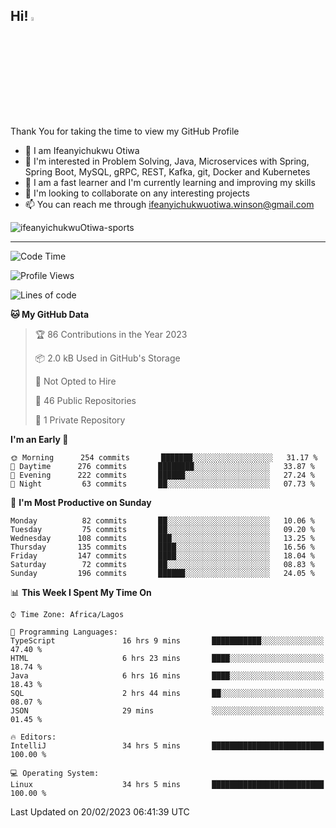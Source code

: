 <!-- BLOG-POST-LIST:START --><!-- BLOG-POST-LIST:END -->

## Hi! <img src="https://media.giphy.com/media/hvRJCLFzcasrR4ia7z/giphy.gif" width="4%"> 

Thank You for taking the time to view my GitHub Profile

- 👋 I am Ifeanyichukwu Otiwa
- 👀 I'm interested in Problem Solving, Java, Microservices with Spring, Spring Boot, MySQL, gRPC, REST, Kafka, git, Docker and Kubernetes
- 🌱 I am a fast learner and I'm currently learning and improving my skills
- 💞️ I'm looking to collaborate on any interesting projects
- 📫 You can reach me through ifeanyichukwuotiwa.winson@gmail.com

<p align="left" marginTop="10px"> <img src="https://komarev.com/ghpvc/?username=ifeanyichukwuOtiwa-sports&label=Profile%20views&color=0e75b6&style=for-the-badge" alt="ifeanyichukwuOtiwa-sports" /> </p>

***

<!--START_SECTION:waka-->
![Code Time](http://img.shields.io/badge/Code%20Time-1%2C080%20hrs%2041%20mins-blue)

![Profile Views](http://img.shields.io/badge/Profile%20Views-0-blue)

![Lines of code](https://img.shields.io/badge/From%20Hello%20World%20I%27ve%20Written-58%20Thousand%20lines%20of%20code-blue)

**🐱 My GitHub Data** 

> 🏆 86 Contributions in the Year 2023
 > 
> 📦 2.0 kB Used in GitHub's Storage 
 > 
> 🚫 Not Opted to Hire
 > 
> 📜 46 Public Repositories 
 > 
> 🔑 1 Private Repository 
 > 
**I'm an Early 🐤** 

```text
🌞 Morning      254 commits       ███████░░░░░░░░░░░░░░░░░░   31.17 % 
🌆 Daytime      276 commits       ████████░░░░░░░░░░░░░░░░░   33.87 % 
🌃 Evening      222 commits       ██████░░░░░░░░░░░░░░░░░░░   27.24 % 
🌙 Night         63 commits       ██░░░░░░░░░░░░░░░░░░░░░░░   07.73 % 

```
📅 **I'm Most Productive on Sunday** 

```text
Monday          82 commits       ██░░░░░░░░░░░░░░░░░░░░░░░   10.06 % 
Tuesday         75 commits       ██░░░░░░░░░░░░░░░░░░░░░░░   09.20 % 
Wednesday      108 commits       ███░░░░░░░░░░░░░░░░░░░░░░   13.25 % 
Thursday       135 commits       ████░░░░░░░░░░░░░░░░░░░░░   16.56 % 
Friday         147 commits       ████░░░░░░░░░░░░░░░░░░░░░   18.04 % 
Saturday        72 commits       ██░░░░░░░░░░░░░░░░░░░░░░░   08.83 % 
Sunday         196 commits       ██████░░░░░░░░░░░░░░░░░░░   24.05 % 

```


📊 **This Week I Spent My Time On** 

```text
⌚︎ Time Zone: Africa/Lagos

💬 Programming Languages: 
TypeScript               16 hrs 9 mins       ███████████░░░░░░░░░░░░░░   47.40 % 
HTML                     6 hrs 23 mins       ████░░░░░░░░░░░░░░░░░░░░░   18.74 % 
Java                     6 hrs 16 mins       ████░░░░░░░░░░░░░░░░░░░░░   18.43 % 
SQL                      2 hrs 44 mins       ██░░░░░░░░░░░░░░░░░░░░░░░   08.07 % 
JSON                     29 mins             ░░░░░░░░░░░░░░░░░░░░░░░░░   01.45 % 

🔥 Editors: 
IntelliJ                 34 hrs 5 mins       █████████████████████████   100.00 % 

💻 Operating System: 
Linux                    34 hrs 5 mins       █████████████████████████   100.00 % 

```


 Last Updated on 20/02/2023 06:41:39 UTC
<!--END_SECTION:waka-->

<!--
<p align="center">
![trophy](https://github-profile-trophy.vercel.app/?username=ifeanyichukwuOtiwa-sports&theme=onedark) (https://github.com/ryo-ma/github-profile-trophy)
</p>
-->

<!---
ifeanyi-otiwa/ifeanyi-otiwa is a ✨ special ✨ repository because its `README.md` (this file) appears on your GitHub profile.
You can click the Preview link to take a look at your changes.
--->
